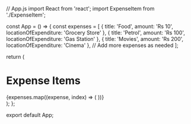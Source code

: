 // App.js
import React from 'react';
import ExpenseItem from './ExpenseItem';

const App = () => {
  const expenses = [
    { title: 'Food', amount: 'Rs 10', locationOfExpenditure: 'Grocery Store' },
    { title: 'Petrol', amount: 'Rs 100', locationOfExpenditure: 'Gas Station' },
    { title: 'Movies', amount: 'Rs 200', locationOfExpenditure: 'Cinema' },
    // Add more expenses as needed
  ];

  return (
    <div>
      <h1>Expense Items</h1>
      {expenses.map((expense, index) => (
        <ExpenseItem
          key={index}
          title={expense.title}
          amount={expense.amount}
          locationOfExpenditure={expense.locationOfExpenditure}
        />
      ))}
    </div>
  );
};

export default App;
